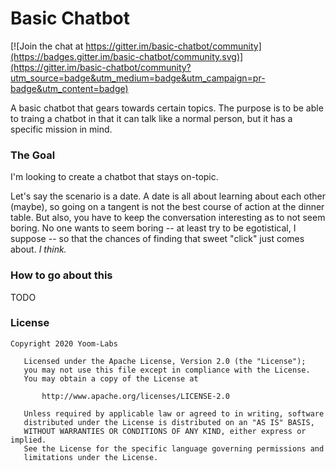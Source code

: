 # Basic Chatbot

[![Join the chat at https://gitter.im/basic-chatbot/community](https://badges.gitter.im/basic-chatbot/community.svg)](https://gitter.im/basic-chatbot/community?utm_source=badge&utm_medium=badge&utm_campaign=pr-badge&utm_content=badge)

A basic chatbot that gears towards certain topics. The purpose is to be able to traing a chatbot
in that it can talk like a normal person, but it has a specific mission in mind.

### The Goal
I'm looking to create a chatbot that stays on-topic.

Let's say the scenario is a date. A date is all about learning about each other (maybe), so
going on a tangent is not the best course of action at the dinner table. But also, you have
to keep the conversation interesting as to not seem boring. No one wants to seem boring --
at least try to be egotistical, I suppose -- so that the chances of finding that sweet
"click" just comes about. _I think._

### How to go about this

TODO

### License
```
Copyright 2020 Yoom-Labs

   Licensed under the Apache License, Version 2.0 (the "License");
   you may not use this file except in compliance with the License.
   You may obtain a copy of the License at

       http://www.apache.org/licenses/LICENSE-2.0

   Unless required by applicable law or agreed to in writing, software
   distributed under the License is distributed on an "AS IS" BASIS,
   WITHOUT WARRANTIES OR CONDITIONS OF ANY KIND, either express or implied.
   See the License for the specific language governing permissions and
   limitations under the License.
```
